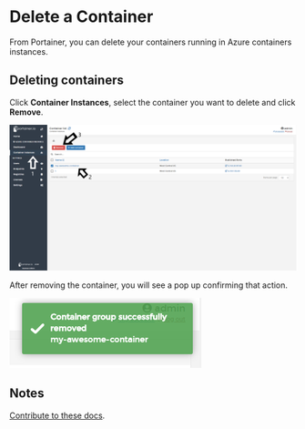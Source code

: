 # Delete a Container

From Portainer, you can delete your containers running in Azure containers instances.

## Deleting containers

Click <b>Container Instances</b>, select the container you want to delete and click <b>Remove</b>.

![delete](assets/delete-1.png)

After removing the container, you will see a pop up confirming that action. 

![delete](assets/delete-2.png)

## Notes

[Contribute to these docs](https://github.com/portainer/portainer-docs/blob/master/contributing.md).